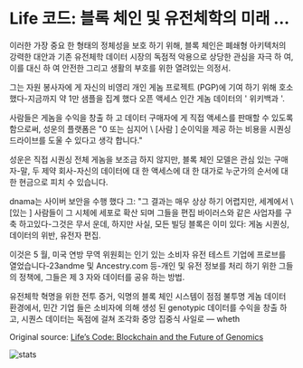 # Life 코드: 블록 체인 및 유전체학의 미래 ...

이러한 가장 중요 한 형태의 정체성을 보호 하기 위해, 블록 체인은 폐쇄형 아키텍처의 강력한 대안과 기존 유전체학 데이터 시장의 독점적 악용으로 상당한 관심을 자극 하 여,이를 대신 하 여 안전한 그리고 생활의 부호를 위한 열려있는 의정서.

그는 자원 봉사자에 게 자신의 비영리 개인 게놈 프로젝트 (PGP)에 기여 하기 위해 호소 했다-지금까지 약 1만 샘플을 집계 했다 오픈 액세스 인간 게놈 데이터의 ' 위키백과 '.

사람들은 게놈을 수익을 창출 하 고 데이터 구매자에 게 직접 액세스를 판매할 수 있도록 함으로써, 성운의 플랫폼은 "0 또는 심지어 \ [사람 \] 순이익을 제공 하는 비용을 시퀀싱 드라이브를 도울 수 있다고 생각 합니다."

성운은 직접 시퀀싱 전체 게놈을 보조금 하지 않지만, 블록 체인 모델은 관심 있는 구매자-말, 두 제약 회사-자신의 데이터에 대 한 액세스에 대 한 대가로 누군가의 순서에 대 한 현금으로 피치 수 있습니다.

dnama는 사이버 보안을 수행 했다 그: "그 결과는 매우 상상 하기 어렵지만, 세계에서 \ [있는 \] 사람들이 그 시체에 세포로 확산 되며 그들을 편집 바이러스와 같은 사업자를 구축 하고있다-그것은 무서 운데, 하지만 사실, 모든 빌딩 블록은 이미 있다: 게놈 시퀀싱, 데이터의 위반, 유전자 편집.

이것은 5 월, 미국 연방 무역 위원회는 인기 있는 소비자 유전 테스트 기업에 프로브를 열었습니다-23andme 및 Ancestry.com 등-개인 및 유전 정보를 처리 하기 위한 그들의 정책에, 그들은 제 3 자와 데이터를 공유 하는 방법.

유전체학 혁명을 위한 전투 증거, 익명의 블록 체인 시스템이 점점 불투명 게놈 데이터 환경에서, 민간 기업 들은 소비자에 의해 생성 된 genotypic 데이터를 수익을 창출 하 고, 시퀀스 데이터는 독점에 걸쳐 조각화 중앙 집중식 사일로 — wheth

Original source: [Life’s Code: Blockchain and the Future of Genomics](https://cointelegraph.com/news/lifes-code-blockchain-and-the-future-of-genomics)

![stats](https://c.statcounter.com/11760860/0/a89fa40b/1/ "stats")